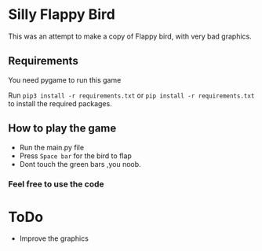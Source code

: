# Silly Flappy Bird

This was an attempt to make a copy of Flappy bird, with very bad graphics.

## Requirements

You need pygame to run this game

Run `pip3 install -r requirements.txt` or `pip install -r requirements.txt` to install the required packages.

## How to play the game

- Run the main.py file
- Press `Space bar` for the bird to flap
- Dont touch the green bars ,you noob.

### Feel free to use the code

# ToDo
- Improve the graphics
